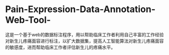 # Pain-Expression-Data-Annotation-Web-Tool-
这是一个基于web的数据标注程序，用以帮助临床工作者利用自己丰富的工作经验对新生儿疼痛面容进行标注，以扩大数据集，提高人工智能算法对新生儿疼痛面容的敏感度，进而帮助临床工作者评估新生儿的疼痛水平。
